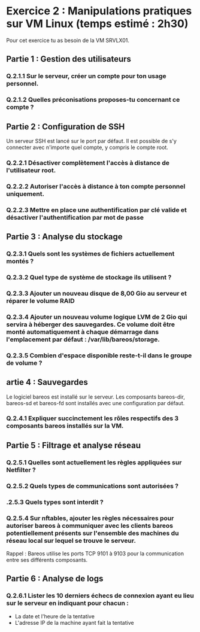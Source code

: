 # Exercice 2 : Manipulations pratiques sur VM Linux (temps estimé : 2h30)
Pour cet exercice tu as besoin de la VM SRVLX01.

## Partie 1 : Gestion des utilisateurs
### Q.2.1.1 Sur le serveur, créer un compte pour ton usage personnel.

### Q.2.1.2 Quelles préconisations proposes-tu concernant ce compte ?

## Partie 2 : Configuration de SSH
Un serveur SSH est lancé sur le port par défaut.
Il est possible de s'y connecter avec n'importe quel compte, y compris le compte root.

### Q.2.2.1 Désactiver complètement l'accès à distance de l'utilisateur root.

### Q.2.2.2 Autoriser l'accès à distance à ton compte personnel uniquement.

### Q.2.2.3 Mettre en place une authentification par clé valide et désactiver l'authentification par mot de passe

## Partie 3 : Analyse du stockage
### Q.2.3.1 Quels sont les systèmes de fichiers actuellement montés ?

### Q.2.3.2 Quel type de système de stockage ils utilisent ?

### Q.2.3.3 Ajouter un nouveau disque de 8,00 Gio au serveur et réparer le volume RAID

### Q.2.3.4 Ajouter un nouveau volume logique LVM de 2 Gio qui servira à héberger des sauvegardes. Ce volume doit être monté automatiquement à chaque démarrage dans l'emplacement par défaut : /var/lib/bareos/storage.

### Q.2.3.5 Combien d'espace disponible reste-t-il dans le groupe de volume ?

## artie 4 : Sauvegardes
Le logiciel bareos est installé sur le serveur.
Les composants bareos-dir, bareos-sd et bareos-fd sont installés avec une configuration par défaut.

### Q.2.4.1 Expliquer succinctement les rôles respectifs des 3 composants bareos installés sur la VM.

## Partie 5 : Filtrage et analyse réseau
### Q.2.5.1 Quelles sont actuellement les règles appliquées sur Netfilter ?

### Q.2.5.2 Quels types de communications sont autorisées ?

### .2.5.3 Quels types sont interdit ?

### Q.2.5.4 Sur nftables, ajouter les règles nécessaires pour autoriser bareos à communiquer avec les clients bareos potentiellement présents sur l'ensemble des machines du réseau local sur lequel se trouve le serveur.

Rappel : Bareos utilise les ports TCP 9101 à 9103 pour la communication entre ses différents composants.

## Partie 6 : Analyse de logs
### Q.2.6.1 Lister les 10 derniers échecs de connexion ayant eu lieu sur le serveur en indiquant pour chacun :

- La date et l'heure de la tentative
- L'adresse IP de la machine ayant fait la tentative

